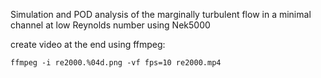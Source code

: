 Simulation and POD analysis of the marginally turbulent flow in a minimal channel at low Reynolds number using Nek5000


create video at the end using ffmpeg:

`ffmpeg -i re2000.%04d.png -vf fps=10 re2000.mp4`



